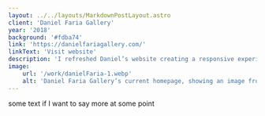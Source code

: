 ```yaml
---
layout: ../../layouts/MarkdownPostLayout.astro
client: 'Daniel Faria Gallery'
year: '2018'
background: '#fdba74'
link: 'https://danielfariagallery.com/'
linkText: 'Visit website'
description: 'I refreshed Daniel’s website creating a responsive experience while maintaining a minimal aesthetic that prioritizes the work of his artists.'
image:
    url: '/work/danielFaria-1.webp'
    alt: 'Daniel Faria Gallery’s current homepage, showing an image fro the current exhibition as well as the main navigation.'
---
```


some text if I want to say more at some point